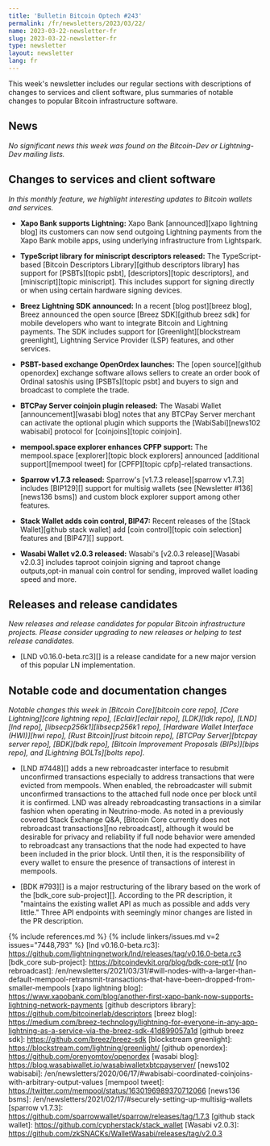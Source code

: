 ```yaml
---
title: 'Bulletin Bitcoin Optech #243'
permalink: /fr/newsletters/2023/03/22/
name: 2023-03-22-newsletter-fr
slug: 2023-03-22-newsletter-fr
type: newsletter
layout: newsletter
lang: fr
---
```

This week's newsletter includes our regular sections with descriptions
of changes to services and client software, plus summaries of notable
changes to popular Bitcoin infrastructure software.

## News

*No significant news this week was found on the Bitcoin-Dev or
Lightning-Dev mailing lists.*

## Changes to services and client software

*In this monthly feature, we highlight interesting updates to Bitcoin
wallets and services.*

- **Xapo Bank supports Lightning:**
  Xapo Bank [announced][xapo lightning blog] its customers can now send outgoing
  Lightning payments from the Xapo Bank mobile apps, using underlying infrastructure from Lightspark.

- **TypeScript library for miniscript descriptors released:**
  The TypeScript-based [Bitcoin Descriptors Library][github descriptors library]
  has support for [PSBTs][topic psbt], [descriptors][topic descriptors],
  and [miniscript][topic miniscript].  This includes support for signing
  directly or when using certain hardware signing devices.

- **Breez Lightning SDK announced:**
  In a recent [blog post][breez blog], Breez announced the open source [Breez
  SDK][github breez sdk] for mobile developers who want to integrate Bitcoin and
  Lightning payments. The SDK includes support for [Greenlight][blockstream
  greenlight], Lightning Service Provider (LSP) features, and other services.

- **PSBT-based exchange OpenOrdex launches:**
  The [open source][github openordex] exchange software allows sellers to create
  an order book of Ordinal satoshis using [PSBTs][topic psbt] and buyers to sign
  and broadcast to complete the trade.

- **BTCPay Server coinjoin plugin released:**
  The Wasabi Wallet [announcement][wasabi blog] notes that any BTCPay Server
  merchant can activate the optional plugin which supports the
  [WabiSabi][news102 wabisabi] protocol for [coinjoins][topic coinjoin].

- **mempool.space explorer enhances CPFP support:**
  The mempool.space [explorer][topic block explorers] announced [additional
  support][mempool tweet] for [CPFP][topic cpfp]-related transactions.

- **Sparrow v1.7.3 released:**
  Sparrow's [v1.7.3 release][sparrow v1.7.3] includes [BIP129][] support for multisig wallets (see
  [Newsletter #136][news136 bsms]) and custom block explorer support among other features.

- **Stack Wallet adds coin control, BIP47:**
  Recent releases of the [Stack Wallet][github stack wallet] add [coin
  control][topic coin selection] features and [BIP47][] support.

- **Wasabi Wallet v2.0.3 released:**
  Wasabi's [v2.0.3 release][Wasabi v2.0.3] includes taproot coinjoin signing and taproot change outputs,opt-in manual coin control for sending, improved wallet loading speed and more.

## Releases and release candidates

*New releases and release candidates for popular Bitcoin infrastructure
projects.  Please consider upgrading to new releases or helping to test
release candidates.*

- [LND v0.16.0-beta.rc3][] is a release candidate for a new major
  version of this popular LN implementation.

## Notable code and documentation changes

*Notable changes this week in [Bitcoin Core][bitcoin core repo], [Core
Lightning][core lightning repo], [Eclair][eclair repo], [LDK][ldk repo],
[LND][lnd repo], [libsecp256k1][libsecp256k1 repo], [Hardware Wallet
Interface (HWI)][hwi repo], [Rust Bitcoin][rust bitcoin repo], [BTCPay
Server][btcpay server repo], [BDK][bdk repo], [Bitcoin Improvement
Proposals (BIPs)][bips repo], and [Lightning BOLTs][bolts repo].*

- [LND #7448][] adds a new rebroadcaster interface to resubmit
  unconfirmed transactions especially to address transactions that were
  evicted from mempools. When enabled, the rebroadcaster will submit
  unconfirmed transactions to the attached full node once per block
  until it is confirmed. LND was already rebroadcasting transactions in
  a similar fashion when operating in Neutrino-mode. As noted in a
  previously covered Stack Exchange Q&A, [Bitcoin Core currently
  does not rebroadcast transactions][no rebroadcast], although it would
  be desirable for privacy and reliability if full node behavior were
  amended to rebroadcast any transactions that the node had expected to
  have been included in the prior block. Until then, it is the responsibility
  of every wallet to ensure the presence of transactions of interest in
  mempools.

- [BDK #793][] is a major restructuring of the library based on the work
  of the [bdk_core sub-project][].  According to the PR description, it
  "maintains the existing wallet API as much as possible and adds very
  little."  Three API endpoints with seemingly minor changes are listed in the PR
  description.

{% include references.md %}
{% include linkers/issues.md v=2 issues="7448,793" %}
[lnd v0.16.0-beta.rc3]: https://github.com/lightningnetwork/lnd/releases/tag/v0.16.0-beta.rc3
[bdk_core sub-project]: https://bitcoindevkit.org/blog/bdk-core-pt1/
[no rebroadcast]: /en/newsletters/2021/03/31/#will-nodes-with-a-larger-than-default-mempool-retransmit-transactions-that-have-been-dropped-from-smaller-mempools
[xapo lightning blog]: https://www.xapobank.com/blog/another-first-xapo-bank-now-supports-lightning-network-payments
[github descriptors library]: https://github.com/bitcoinerlab/descriptors
[breez blog]: https://medium.com/breez-technology/lightning-for-everyone-in-any-app-lightning-as-a-service-via-the-breez-sdk-41d899057a1d
[github breez sdk]: https://github.com/breez/breez-sdk
[blockstream greenlight]: https://blockstream.com/lightning/greenlight/
[github openordex]: https://github.com/orenyomtov/openordex
[wasabi blog]: https://blog.wasabiwallet.io/wasabiwalletxbtcpayserver/
[news102 wabisabi]: /en/newsletters/2020/06/17/#wabisabi-coordinated-coinjoins-with-arbitrary-output-values
[mempool tweet]: https://twitter.com/mempool/status/1630196989370712066
[news136 bsms]: /en/newsletters/2021/02/17/#securely-setting-up-multisig-wallets
[sparrow v1.7.3]: https://github.com/sparrowwallet/sparrow/releases/tag/1.7.3
[github stack wallet]: https://github.com/cypherstack/stack_wallet
[Wasabi v2.0.3]: https://github.com/zkSNACKs/WalletWasabi/releases/tag/v2.0.3

